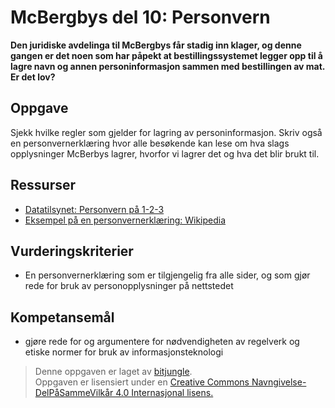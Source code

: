 McBergbys del 10: Personvern
============================
**Den juridiske avdelinga til McBergbys får stadig inn klager, og denne gangen er det noen som har påpekt at bestillingssystemet legger opp til å lagre navn og annen personinformasjon sammen med bestillingen av mat. Er det lov?**

Oppgave
-------
Sjekk hvilke regler som gjelder for lagring av personinformasjon. Skriv også en personvernerklæring hvor alle besøkende kan lese om hva slags opplysninger McBerbys lagrer, hvorfor vi lagrer det og hva det blir brukt til.

Ressurser
---------
* [Datatilsynet: Personvern på 1-2-3](http://www.datatilsynet.no/personvern/)
* [Eksempel på en personvernerklæring: Wikipedia](https://meta.wikimedia.org/wiki/Privacy_policy/nb)

Vurderingskriterier
-------------------
* En personvernerklæring som er tilgjengelig fra alle sider, og som gjør rede for bruk av personopplysninger på nettstedet

Kompetansemål
-------------
* gjøre rede for og argumentere for nødvendigheten av regelverk og etiske normer for bruk av informasjonsteknologi

>Denne oppgaven er laget av [bitjungle](https://github.com/bitjungle).  
>Oppgaven er lisensiert under en
>[Creative Commons Navngivelse-DelPåSammeVilkår 4.0 Internasjonal lisens.
](http://creativecommons.org/licenses/by-sa/4.0/)
